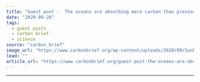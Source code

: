 ```yaml
---
title: "Guest post -  The oceans are absorbing more carbon than previously thought"
date: "2020-09-28"
tags: 
  - guest posts
  - carbon brief
  - science
source: "carbon_brief"
image_url: "https://www.carbonbrief.org/wp-content/uploads/2020/09/Sunbeam-in-the-ocean.-Socorro-Mexico-107x71.jpg"
lead: ""
article_url: "https://www.carbonbrief.org/guest-post-the-oceans-are-absorbing-more-carbon-than-previously-thought"
---
```


---
